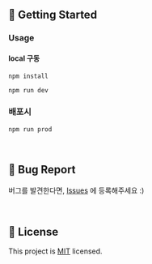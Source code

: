 ## 🚀 Getting Started

### Usage

#### local 구동

```
npm install
```

```
npm run dev
```

### 배포시
```
npm run prod
```



<br>

## 🐞 Bug Report

버그를 발견한다면, [Issues](https://github.com/woowacourse/react-subway) 에 등록해주세요 :)

<br>

## 📝 License

This project is [MIT](https://github.com/woowacourse/react-subway/blob/main/LICENSE) licensed.
